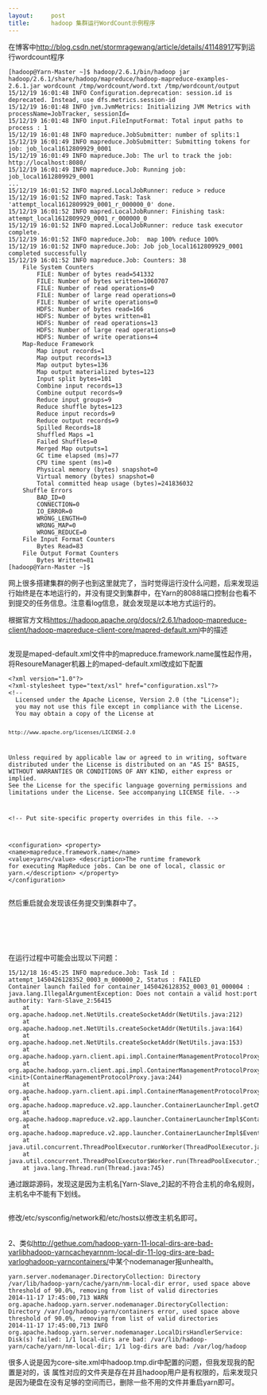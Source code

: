 ```yaml
---
layout:     post
title:      hadoop 集群运行WordCount示例程序
---
```

<div id="article_content" class="article_content clearfix csdn-tracking-statistics" data-pid="blog" data-mod="popu_307" data-dsm="post">
								            <link rel="stylesheet" href="https://csdnimg.cn/release/phoenix/template/css/ck_htmledit_views-f76675cdea.css">
						<div class="htmledit_views" id="content_views">
                
<p>在博客中<a href="http://blog.csdn.net/stormragewang/article/details/41148917" rel="nofollow">http://blog.csdn.net/stormragewang/article/details/41148917</a>写到运行wordcount程序</p>
<p></p><pre><code class="language-plain">[hadoop@Yarn-Master ~]$ hadoop/2.6.1/bin/hadoop jar hadoop/2.6.1/share/hadoop/mapreduce/hadoop-mapreduce-examples-2.6.1.jar wordcount /tmp/wordcount/word.txt /tmp/wordcount/output
15/12/19 16:01:48 INFO Configuration.deprecation: session.id is deprecated. Instead, use dfs.metrics.session-id
15/12/19 16:01:48 INFO jvm.JvmMetrics: Initializing JVM Metrics with processName=JobTracker, sessionId=
15/12/19 16:01:48 INFO input.FileInputFormat: Total input paths to process : 1
15/12/19 16:01:48 INFO mapreduce.JobSubmitter: number of splits:1
15/12/19 16:01:49 INFO mapreduce.JobSubmitter: Submitting tokens for job: job_local1612809929_0001
15/12/19 16:01:49 INFO mapreduce.Job: The url to track the job: http://localhost:8080/
15/12/19 16:01:49 INFO mapreduce.Job: Running job: job_local1612809929_0001
...
15/12/19 16:01:52 INFO mapred.LocalJobRunner: reduce &gt; reduce
15/12/19 16:01:52 INFO mapred.Task: Task 'attempt_local1612809929_0001_r_000000_0' done.
15/12/19 16:01:52 INFO mapred.LocalJobRunner: Finishing task: attempt_local1612809929_0001_r_000000_0
15/12/19 16:01:52 INFO mapred.LocalJobRunner: reduce task executor complete.
15/12/19 16:01:52 INFO mapreduce.Job:  map 100% reduce 100%
15/12/19 16:01:52 INFO mapreduce.Job: Job job_local1612809929_0001 completed successfully
15/12/19 16:01:52 INFO mapreduce.Job: Counters: 38
	File System Counters
		FILE: Number of bytes read=541332
		FILE: Number of bytes written=1060707
		FILE: Number of read operations=0
		FILE: Number of large read operations=0
		FILE: Number of write operations=0
		HDFS: Number of bytes read=166
		HDFS: Number of bytes written=81
		HDFS: Number of read operations=13
		HDFS: Number of large read operations=0
		HDFS: Number of write operations=4
	Map-Reduce Framework
		Map input records=1
		Map output records=13
		Map output bytes=136
		Map output materialized bytes=123
		Input split bytes=101
		Combine input records=13
		Combine output records=9
		Reduce input groups=9
		Reduce shuffle bytes=123
		Reduce input records=9
		Reduce output records=9
		Spilled Records=18
		Shuffled Maps =1
		Failed Shuffles=0
		Merged Map outputs=1
		GC time elapsed (ms)=77
		CPU time spent (ms)=0
		Physical memory (bytes) snapshot=0
		Virtual memory (bytes) snapshot=0
		Total committed heap usage (bytes)=241836032
	Shuffle Errors
		BAD_ID=0
		CONNECTION=0
		IO_ERROR=0
		WRONG_LENGTH=0
		WRONG_MAP=0
		WRONG_REDUCE=0
	File Input Format Counters 
		Bytes Read=83
	File Output Format Counters 
		Bytes Written=81
[hadoop@Yarn-Master ~]$</code></pre>网上很多搭建集群的例子也到这里就完了，当时觉得运行没什么问题，后来发现运行始终是在本地运行的，并没有提交到集群中，在Yarn的8088端口控制台也看不到提交的任务信息。注意看log信息，就会发现是以本地方式运行的。<br><img src="https://img-blog.csdn.net/20151219163624928" alt=""><br><p>根据官方文档<a href="https://hadoop.apache.org/docs/r2.6.1/hadoop-mapreduce-client/hadoop-mapreduce-client-core/mapred-default.xml" rel="nofollow">https://hadoop.apache.org/docs/r2.6.1/hadoop-mapreduce-client/hadoop-mapreduce-client-core/mapred-default.xml</a>中的描述</p>
<p><img src="https://img-blog.csdn.net/20151219163851992" alt=""><br></p>
<p>发现是maped-default.xml文件中的mapreduce.framework.name属性起作用，将ResoureManager机器上的maped-default.xml改成如下配置</p>
<p></p><pre><code class="language-plain">&lt;?xml version="1.0"?&gt;
&lt;?xml-stylesheet type="text/xsl" href="configuration.xsl"?&gt;
&lt;!--
  Licensed under the Apache License, Version 2.0 (the "License");
  you may not use this file except in compliance with the License.
  You may obtain a copy of the License at

    http://www.apache.org/licenses/LICENSE-2.0

  Unless required by applicable law or agreed to in writing, software
  distributed under the License is distributed on an "AS IS" BASIS,
  WITHOUT WARRANTIES OR CONDITIONS OF ANY KIND, either express or implied.
  See the License for the specific language governing permissions and
  limitations under the License. See accompanying LICENSE file.
--&gt;

&lt;!-- Put site-specific property overrides in this file. --&gt;

&lt;configuration&gt;
&lt;property&gt;
	&lt;name&gt;mapreduce.framework.name&lt;/name&gt;
	&lt;value&gt;yarn&lt;/value&gt;
	&lt;description&gt;The runtime framework for executing MapReduce jobs. Can be one of local, classic or yarn.&lt;/description&gt;
&lt;/property&gt;
&lt;/configuration&gt;</code></pre>然后重启就会发现该任务提交到集群中了。
<p><img src="https://img-blog.csdn.net/20151219164220159" alt=""><br></p>
<p><br></p>
<p><br></p>
<p>在运行过程中可能会出现以下问题：</p>
<p></p><pre><code class="language-plain">15/12/18 16:45:25 INFO mapreduce.Job: Task Id : attempt_1450426128352_0003_m_000000_2, Status : FAILED
Container launch failed for container_1450426128352_0003_01_000004 : java.lang.IllegalArgumentException: Does not contain a valid host:port authority: Yarn-Slave_2:56415
	at org.apache.hadoop.net.NetUtils.createSocketAddr(NetUtils.java:212)
	at org.apache.hadoop.net.NetUtils.createSocketAddr(NetUtils.java:164)
	at org.apache.hadoop.net.NetUtils.createSocketAddr(NetUtils.java:153)
	at org.apache.hadoop.yarn.client.api.impl.ContainerManagementProtocolProxy$ContainerManagementProtocolProxyData.newProxy(ContainerManagementProtocolProxy.java:258)
	at org.apache.hadoop.yarn.client.api.impl.ContainerManagementProtocolProxy$ContainerManagementProtocolProxyData.&lt;init&gt;(ContainerManagementProtocolProxy.java:244)
	at org.apache.hadoop.yarn.client.api.impl.ContainerManagementProtocolProxy.getProxy(ContainerManagementProtocolProxy.java:129)
	at org.apache.hadoop.mapreduce.v2.app.launcher.ContainerLauncherImpl.getCMProxy(ContainerLauncherImpl.java:403)
	at org.apache.hadoop.mapreduce.v2.app.launcher.ContainerLauncherImpl$Container.launch(ContainerLauncherImpl.java:138)
	at org.apache.hadoop.mapreduce.v2.app.launcher.ContainerLauncherImpl$EventProcessor.run(ContainerLauncherImpl.java:369)
	at java.util.concurrent.ThreadPoolExecutor.runWorker(ThreadPoolExecutor.java:1145)
	at java.util.concurrent.ThreadPoolExecutor$Worker.run(ThreadPoolExecutor.java:615)
	at java.lang.Thread.run(Thread.java:745)</code></pre>通过跟踪源码，发现这是因为主机名[Yarn-Slave_2]起的不符合主机的命名规则，主机名中不能有下划线。
<p><img src="https://img-blog.csdn.net/20151219165242368" alt=""><br></p>
<p>修改/etc/sysconfig/network和/etc/hosts以修改主机名即可。<br><br></p>
<p>2、类似<a href="http://gethue.com/hadoop-yarn-11-local-dirs-are-bad-varlibhadoop-yarncacheyarnnm-local-dir-11-log-dirs-are-bad-varloghadoop-yarncontainers/" rel="nofollow">http://gethue.com/hadoop-yarn-11-local-dirs-are-bad-varlibhadoop-yarncacheyarnnm-local-dir-11-log-dirs-are-bad-varloghadoop-yarncontainers/</a>中某个nodemanager报unhealth。</p>
<p></p><pre><code class="language-plain">yarn.server.nodemanager.DirectoryCollection: Directory /var/lib/hadoop-yarn/cache/yarn/nm-local-dir error, used space above threshold of 90.0%, removing from list of valid directories
2014-11-17 17:45:00,713 WARN org.apache.hadoop.yarn.server.nodemanager.DirectoryCollection: Directory /var/log/hadoop-yarn/containers error, used space above threshold of 90.0%, removing from list of valid directories
2014-11-17 17:45:00,713 INFO org.apache.hadoop.yarn.server.nodemanager.LocalDirsHandlerService: Disk(s) failed: 1/1 local-dirs are bad: /var/lib/hadoop-yarn/cache/yarn/nm-local-dir; 1/1 log-dirs are bad: /var/log/hadoop</code></pre>很多人说是因为core-site.xml中hadoop.tmp.dir中配置的问题，但我发现我的配置是对的，该 属性对应的文件夹是存在并且hadoop用户是有权限的，后来发现只是因为硬盘在没有足够的空间而已，删除一些不用的文件并重启yarn即可。<br><img src="https://img-blog.csdn.net/20151219170108728" alt=""><br><br>            </div>
                </div>
